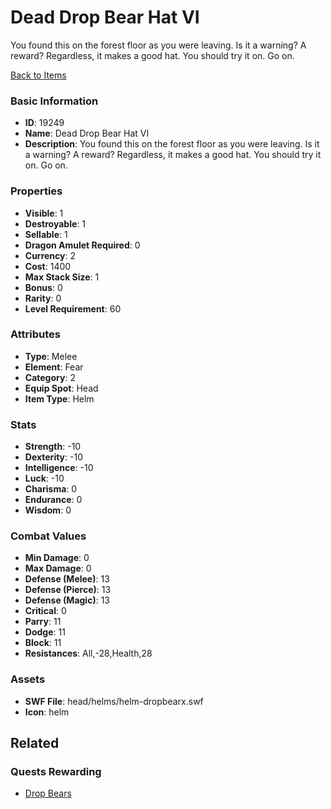 # Dead Drop Bear Hat VI

You found this on the forest floor as you were leaving. Is it a warning? A reward? Regardless, it makes a good hat. You should try it on. Go on.

[Back to Items](../items.md)

### Basic Information

- **ID**: 19249
- **Name**: Dead Drop Bear Hat VI
- **Description**: You found this on the forest floor as you were leaving. Is it a warning? A reward? Regardless, it makes a good hat. You should try it on. Go on.

### Properties

- **Visible**: 1
- **Destroyable**: 1
- **Sellable**: 1
- **Dragon Amulet Required**: 0
- **Currency**: 2
- **Cost**: 1400
- **Max Stack Size**: 1
- **Bonus**: 0
- **Rarity**: 0
- **Level Requirement**: 60

### Attributes

- **Type**: Melee
- **Element**: Fear
- **Category**: 2
- **Equip Spot**: Head
- **Item Type**: Helm

### Stats

- **Strength**: -10
- **Dexterity**: -10
- **Intelligence**: -10
- **Luck**: -10
- **Charisma**: 0
- **Endurance**: 0
- **Wisdom**: 0

### Combat Values

- **Min Damage**: 0
- **Max Damage**: 0
- **Defense (Melee)**: 13
- **Defense (Pierce)**: 13
- **Defense (Magic)**: 13
- **Critical**: 0
- **Parry**: 11
- **Dodge**: 11
- **Block**: 11
- **Resistances**: All,-28,Health,28

### Assets

- **SWF File**: head/helms/helm-dropbearx.swf
- **Icon**: helm

## Related

### Quests Rewarding

- [Drop Bears](../quests/1659-drop-bears.md)

